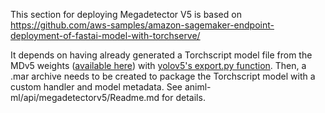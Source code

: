This section for deploying Megadetector V5 is based on https://github.com/aws-samples/amazon-sagemaker-endpoint-deployment-of-fastai-model-with-torchserve/

It depends on having already generated a Torchscript model file from the MDv5 weights ([available here](https://github.com/microsoft/CameraTraps/releases/tag/v5.0)) with [yolov5's export.py function](https://github.com/ultralytics/yolov5/commit/6dd6aea0866ba9115d38e2989f59cf1039b3c9d2). Then, a .mar archive needs to be created to package the Torchscript model with a custom handler and model metadata. See animl-ml/api/megadetectorv5/Readme.md for details.

